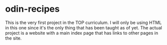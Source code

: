 # odin-recipes
This is the very first project in the TOP curriculum. I will only be using HTML in this one since it's the only thing that has been taught as of yet. The actual project is a website with a main index page that has links to other pages in the site.